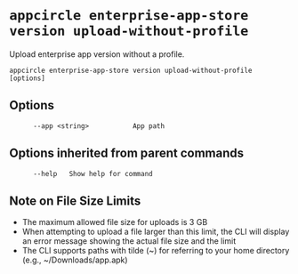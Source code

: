 # `appcircle enterprise-app-store version upload-without-profile`

Upload enterprise app version without a profile.

```plaintext
appcircle enterprise-app-store version upload-without-profile [options]
```

## Options

```plaintext
      --app <string>           App path
```

## Options inherited from parent commands

```plaintext
      --help   Show help for command
```

## Note on File Size Limits

- The maximum allowed file size for uploads is 3 GB
- When attempting to upload a file larger than this limit, the CLI will display an error message showing the actual file size and the limit
- The CLI supports paths with tilde (~) for referring to your home directory (e.g., ~/Downloads/app.apk)
